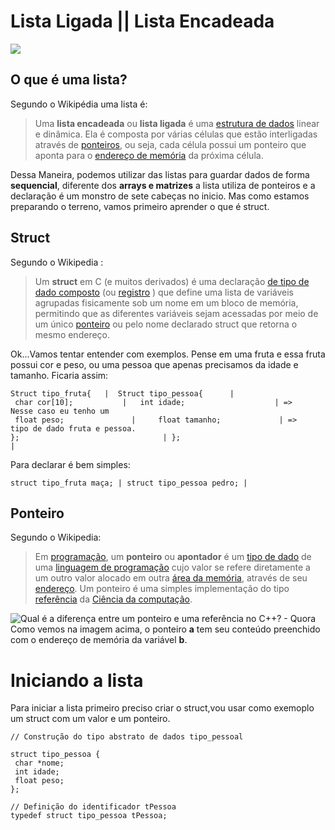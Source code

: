 # Lista Ligada || Lista Encadeada 
 
![](https://upload.wikimedia.org/wikipedia/commons/thumb/1/1b/C_language_linked_list.png/438px-C_language_linked_list.png)



## O que é uma lista?

Segundo o Wikipédia uma lista é:
>Uma **lista encadeada** ou **lista ligada** é uma [estrutura de dados](https://pt.wikipedia.org/wiki/Estrutura_de_dados "Estrutura de dados") linear e dinâmica. Ela é composta por várias células que estão interligadas através de [ponteiros](https://pt.wikipedia.org/wiki/Ponteiro_(programa%C3%A7%C3%A3o) "Ponteiro (programação)"), ou seja, cada célula possui um ponteiro que aponta para o [endereço de memória](https://pt.wikipedia.org/wiki/Endere%C3%A7o_(mem%C3%B3ria) "Endereço (memória)") da próxima célula.
>
Dessa Maneira, podemos utilizar das listas para guardar dados de forma **sequencial**, diferente dos **arrays e matrizes** a lista utiliza de ponteiros e a declaração é um monstro de sete cabeças no inicio. Mas como estamos preparando o terreno, vamos primeiro aprender o que é struct.

## Struct

Segundo o Wikipedia :

>Um **struct** em C (e muitos derivados) é uma declaração [de tipo de dado composto](https://en.wikipedia.org/wiki/Composite_data_type "Tipo de dados compostos") (ou [registro](https://en.wikipedia.org/wiki/Record_(computer_science) "Record (ciência da computação)") ) que define uma lista de variáveis ​​agrupadas fisicamente sob um nome em um bloco de memória, permitindo que as diferentes variáveis ​​sejam acessadas por meio de um único [ponteiro](https://en.wikipedia.org/wiki/Pointer_(computer_programming) "Ponteiro (programação de computador)") ou pelo nome declarado struct que retorna o mesmo endereço.
>
Ok...Vamos tentar entender com exemplos.
Pense em uma fruta e essa fruta possui cor e peso, ou uma pessoa que apenas precisamos da idade e tamanho. Ficaria assim:
```
Struct tipo_fruta{   |	Struct tipo_pessoa{		 |				
 char cor[10];		     |	 int idade;				       | =>      Nesse caso eu tenho um
 float peso;		       |	 float tamanho;			    | =>	  tipo de dado fruta e pessoa.
};					              |	};						              |
```
Para declarar é bem simples:
```
struct tipo_fruta maça; | struct tipo_pessoa pedro; |
```

## Ponteiro
Segundo o Wikipedia:
>Em [programação](https://pt.wikipedia.org/wiki/Programa%C3%A7%C3%A3o_de_computadores "Programação de computadores"), um **ponteiro** ou **apontador** é um [tipo de dado](https://pt.wikipedia.org/wiki/Tipo_de_dado "Tipo de dado") de uma [linguagem de programação](https://pt.wikipedia.org/wiki/Linguagem_de_programa%C3%A7%C3%A3o "Linguagem de programação") cujo valor se refere diretamente a um outro valor alocado em outra [área da memória](https://pt.wikipedia.org/wiki/Mem%C3%B3ria_(computador) "Memória (computador)"), através de seu [endereço](https://pt.wikipedia.org/wiki/Endere%C3%A7o_(mem%C3%B3ria) "Endereço (memória)"). Um ponteiro é uma simples implementação do tipo [referência](https://pt.wikipedia.org/wiki/Refer%C3%AAncia_(ci%C3%AAncia_da_computa%C3%A7%C3%A3o)) da [Ciência da computação](https://pt.wikipedia.org/wiki/Ci%C3%AAncia_da_computa%C3%A7%C3%A3o "Ciência da computação").
>
![Qual é a diferença entre um ponteiro e uma referência no C++? - Quora](https://qph.fs.quoracdn.net/main-qimg-a81105b7b125fe50cad407639661894a)
Como vemos na imagem acima, o ponteiro **a** tem seu conteúdo preenchido com o endereço de memória da variável **b**.

# Iniciando a lista
Para iniciar a lista primeiro preciso criar o struct,vou usar como exemoplo um struct com um valor e um ponteiro.
```
// Construção do tipo abstrato de dados tipo_pessoal 

struct tipo_pessoa {  
 char *nome;  
 int idade;  
 float peso;  
};  
  
// Definição do identificador tPessoa 
typedef struct tipo_pessoa tPessoa;
```
